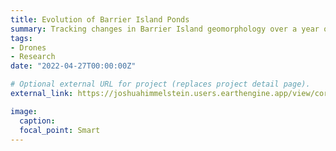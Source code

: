 ```yaml
---
title: Evolution of Barrier Island Ponds
summary: Tracking changes in Barrier Island geomorphology over a year on North Core Banks, NC
tags:
- Drones
- Research
date: "2022-04-27T00:00:00Z"

# Optional external URL for project (replaces project detail page).
external_link: https://joshuahimmelstein.users.earthengine.app/view/core-banks-pond-change-sept-to-nov-2021

image:
  caption:
  focal_point: Smart
---
```

